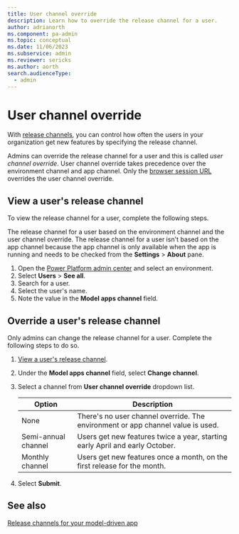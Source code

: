 ```yaml
---
title: User channel override
description: Learn how to override the release channel for a user.
author: adrianorth 
ms.component: pa-admin
ms.topic: conceptual
ms.date: 11/06/2023
ms.subservice: admin
ms.reviewer: sericks
ms.author: aorth
search.audienceType: 
  - admin 
---
```

# User channel override

With [release channels](/power-apps/maker/model-driven-apps/channel-overview), you can control how often the users in your organization get new features by specifying the release channel.

Admins can override the release channel for a user and this is called _user channel override_. User channel override takes precedence over the environment channel and app channel. Only the [browser session URL](/power-apps/maker/model-driven-apps/channel-change#changing-the-browser-session-channel) overrides the user channel override.

## View a user's release channel

To view the release channel for a user, complete the following steps. 

The release channel for a user based on the environment channel and the user channel override. The release channel for a user isn't based on the app channel because the app channel is only available when the app is running and needs to be checked from the **Settings** > **About** pane. 

1. Open the [Power Platform admin center](https://admin.powerplatform.microsoft.com/) and select an environment.
1. Select **Users** > **See all**.
1. Search for a user.
1. Select the user's name.
1. Note the value in the **Model apps channel** field.

## Override a user's release channel

Only admins can change the release channel for a user. Complete the following steps to do so.

1. [View a user's release channel](#view-a-users-release-channel).
1. Under the **Model apps channel** field, select **Change channel**.
1. Select a channel from **User channel override** dropdown list.

    | Option | Description |
    |--|--|
    | None | There's no user channel override. The environment or app channel value is used. |
    | Semi-annual channel |  Users get new features twice a year, starting early April and early October. |
    | Monthly channel | Users get new features once a month, on the first release for the month. |
   
1. Select **Submit**.

## See also

[Release channels for your model-driven app](/power-apps/maker/model-driven-apps/channel-overview)